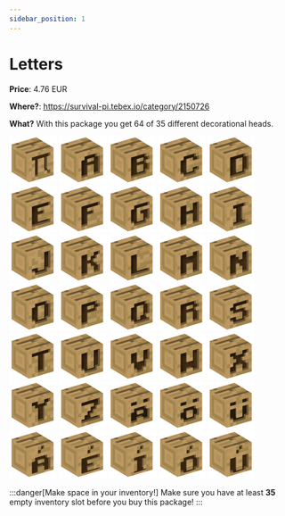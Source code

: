 ```yaml
---
sidebar_position: 1
---
```


# Letters

**Price**: 4.76 EUR

**Where?**: https://survival-pi.tebex.io/category/2150726

**What?** With this package you get 64 of 35 different decorational heads.

![32485](e53838a17036a3436c42e49d9b99effd.webp)
![164](e0212ebb86c935aa786cba45f5f46aed.webp)
![165](3a44058da21fa58161d6310b5a952249.webp)
![166](dee9d3cc0b54c65ddb4aa82abeb0aa4e.webp)
![167](178fda75827490585cbe8aa7c313d9e4.webp)
![168](7dc7d5b70456c0f41b5db23c51523b87.webp)
![169](09088f8e6f857aa10d7d56cd13b1d9cf.webp)
![170](956639571d81b11f4e2a223bd0232cb0.webp)
![171](b7a1a4d3d71bc110954fc57c09bea02c.webp)
![172](1ab02ff99b3e2f09f76df46a87e35507.webp)
![173](d74fa5c01a2a74ad5eae73d5facb820b.webp)
![174](d0b2664b8a07402792b0564dd212fecb.webp)
![175](241a1581741c7a3aa1a6d436627b7621.webp)
![176](35328b0702926005e78c6ef31329e038.webp)
![177](686defc39db63ff2ca68fc8107767a00.webp)
![178](e4eb53c39ede7ed6b70de0d6b08db3d7.webp)
![179](baa086310cfaa0423f3b999541fe156d.webp)
![180](cc0b8051265cf41ffed0d31c7c45fd7b.webp)
![181](06be0b275621a7605e0a006341d86f13.webp)
![182](72732488f82d38e3e1de2fb023ae80cb.webp)
![183](d088ccea99abc8723b15a2bf9624a876.webp)
![184](f0b738f8ef33d89931ea63d0322ac397.webp)
![185](abbad6dd4c3496d983c8f8aa8a98ce27.webp)
![186](ae56a7801f373e912563a417bf7897e9.webp)
![187](6cb84cc86d6ba5dd2b55989e1f6d11c4.webp)
![188](d4367694e589cf1c8699f92f93904b28.webp)
![189](99bcc2fc4a4b258f5c1524e49910e9d0.webp)
![190](a3a5b3873a48ce0e90171bb64066ec59.webp)
![191](add358d6dd7c76c0e00266c4941f58bc.webp)
![192](ba497e4fa8e29054bd6bc770f04bdb57.webp)
![65048](ccbff450118b3ab989a2731aec9f1fc2.webp)
![65049](ef1fcc2512b7d9701f11f807955b16c2.webp)
![65050](f39f3324d1eac00f9435f15cbaa538cb.webp)
![65051](1927d4140f7e6e4d8c9b60b9bc5ba081.webp)
![65052](986d181df6720c7705e8b17bdf806545.webp)

:::danger[Make space in your inventory!]
Make sure you have at least **35** empty inventory slot before you buy this package!
:::